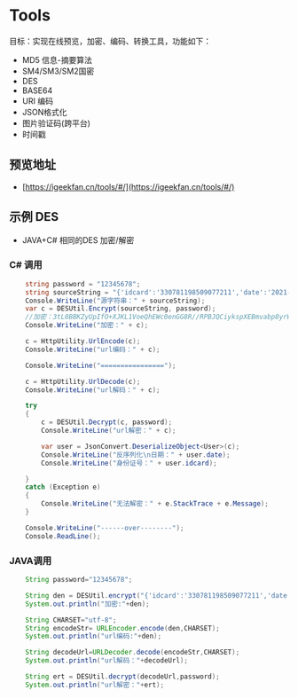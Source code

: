# Tools

目标：实现在线预览，加密、编码、转换工具，功能如下：

- MD5 信息-摘要算法
- SM4/SM3/SM2国密
- DES
- BASE64
- URI 编码
- JSON格式化
- 图片验证码(跨平台)
- 时间戳

## 预览地址

- [https://igeekfan.cn/tools/#/](https://igeekfan.cn/tools/#/)

## 示例 DES

- JAVA+C# 相同的DES 加密/解密

### C# 调用

```csharp
    string password = "12345678";
    string sourceString = "{'idcard':'330781198509077211','date':'2021-11-11 19:04'}";
    Console.WriteLine("源字符串：" + sourceString);
    var c = DESUtil.Encrypt(sourceString, password);
    //加密：3tL0BBKZyUpIfO+XJKL1VoeQhEWc0enGG8R//RPBJQCiykspXEBmvabp8yrWTBv+QUL62K7dUL+vbpYV/PwZvw==
    Console.WriteLine("加密：" + c);

    c = HttpUtility.UrlEncode(c);
    Console.WriteLine("url编码：" + c);

    Console.WriteLine("================");

    c = HttpUtility.UrlDecode(c);
    Console.WriteLine("url解码：" + c);

    try
    {
        c = DESUtil.Decrypt(c, password);
        Console.WriteLine("url解密：" + c);

        var user = JsonConvert.DeserializeObject<User>(c);
        Console.WriteLine("反序列化\n日期：" + user.date);
        Console.WriteLine("身份证号：" + user.idcard);

    }
    catch (Exception e)
    {
        Console.WriteLine("无法解密：" + e.StackTrace + e.Message);
    }

    Console.WriteLine("------over--------");
    Console.ReadLine();
```

### JAVA调用

```java
    String password="12345678";

    String den = DESUtil.encrypt("{'idcard':'330781198509077211','date':'2021-11-11 19:04'}",password);
    System.out.println("加密:"+den);

    String CHARSET="utf-8";
    String encodeStr= URLEncoder.encode(den,CHARSET);
    System.out.println("url编码:"+den);

    String decodeUrl=URLDecoder.decode(encodeStr,CHARSET);
    System.out.println("url解码："+decodeUrl);

    String ert = DESUtil.decrypt(decodeUrl,password);
    System.out.println("url解密："+ert);
```
